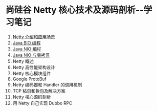 # 尚硅谷 Netty 核心技术及源码剖析--学习笔记

1. [Netty 介绍和应用场景](https://github.com/HomanLiang/study-demo/blob/main/netty-demo/document/chapter1.md)
2. [Java BIO 编程]( https://github.com/HomanLiang/study-demo/blob/main/netty-demo/document/chapter2.md )
3. [Java NIO 编程]( https://github.com/HomanLiang/study-demo/blob/main/netty-demo/document/chapter3.md )
4. [Java NIO 与零拷贝]( https://github.com/HomanLiang/study-demo/blob/main/netty-demo/document/chapter4.md )
5. Netty 概述
6. Netty 高性能架构设计
7. Netty 核心模块组件
8. Google ProtoBuf
9. Netty 编码器和 Handler 的调用机制
10. TCP 粘包和拆包及解决方案
11. Netty 核心源码剖析
12. 用 Netty 自己实现 Dubbo RPC